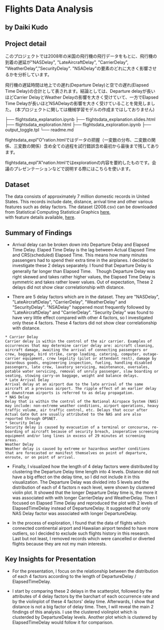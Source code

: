 # Flights Data Analysis
## by Daiki Kudo


## Project detail
このプロジェクトでは2008年の米国の飛行機の飛行データをもとに、飛行機の到着の遅延が"NASDelay", "LateAircraftDelay", "CarrierDelay", "WeatherDelay","SecurityDelay". "NSADelay"の要素のどれに大きく影響させるかを分析しています。

飛行機の遅延時間は地上での遅れ(Departure Delay)と空での遅れ(Elapsed Time Delay)の合計として表されます。結論としては、Departure delayが長いほどCarrier DelayとWeather Delayの影響を大きく受けていて、一方でElapsed Time Delayが長いほどNSADelayの影響を大きく受けていることを発見しました。
(本プロジェクトに関しては機械学習モデルの作成まではしておりません)

├── flightsdata_explanation.ipynb
├── flightsdata_explanation.slides.html
├── flightsdata_exploration.html
├── flightsdata_exploration.ipynb
├── output_toggle.tpl
└── readme.md

flightsdata_expl"O"ration.htmlではデータの把握（一変数の分布、二変数の関係、三変数の関係）含め全ての過程を試行錯誤含め最初から最後まで残してあります。

flightsdata_expl"A"nation.htmlではexplorationの内容を要約したものです。会議のプレゼンテーションなどで説明する際にはこちらを使います。

## Dataset

The data consists of approximately 7 million domestic records in United States. This records include date, distance, arrival time and other various features such as delay factors. The dataset (2008.csv) can be downloaded from Statistical Computing
Statistical Graphics [here](http://stat-computing.org/dataexpo/2009/the-data.html),  
with feature details available, [here](https://www.transtats.bts.gov/Fields.asp?Table_ID=236).

## Summary of Findings

* Arrival delay can be broken down into Departure Delay and Elapsed Time Delay. Elaped Time Delay is the lag between Actual Elapsed Time and CRS(scheduled) Elapsed Time. This means how many minutes passengers had to spend their extra time in the airplanes. I decided to investigate these 2 delays separately. I found that Departure Delay is generally far longer than Elapsed Time.　Though Departure Delay was right skewed and takes rather higher values, the Elapsed Time Delay is symmetric and takes rather lower values. Out of expectation, These 2 delays did not show clear correlationship with distance.

* There are 5 delay factors which are in the dataset. They are "NASDelay", "LateAircraftDelay", "CarrierDelay", "WeatherDelay" and "SecurityDelay". "NSADelay" happened most frequently followed by "LateAircraftDelay" and "CarrierDelay". "Security Delay" was found to have very little effect compared with other 4 factors, so I investigated only these 4 factors. These 4 factors did not show clear correlationship with distance.

```
* Carrier Delay
Carrier delay is within the control of the air carrier. Examples of occurrences that may determine carrier delay are: aircraft cleaning, aircraft damage, awaiting the arrival of connecting passengers or crew, baggage, bird strike, cargo loading, catering, computer, outage-carrier equipment, crew legality (pilot or attendant rest), damage by hazardous goods, engineering inspection, fueling, handling disabled passengers, late crew, lavatory servicing, maintenance, oversales, potable water servicing, removal of unruly passenger, slow boarding or seating, stowing carry-on baggage, weight and balance delays.
* Late Arrival Delay
Arrival delay at an airport due to the late arrival of the same aircraft at a previous airport. The ripple effect of an earlier delay at downstream airports is referred to as delay propagation.
* NAS Delay
Delay that is within the control of the National Airspace System (NAS) may include: non-extreme weather conditions, airport operations, heavy traffic volume, air traffic control, etc. Delays that occur after Actual Gate Out are usually attributed to the NAS and are also reported through OPSNET.
* Security Delay
Security delay is caused by evacuation of a terminal or concourse, re-boarding of aircraft because of security breach, inoperative screening equipment and/or long lines in excess of 29 minutes at screening areas.
Weather Delay
Weather delay is caused by extreme or hazardous weather conditions that are forecasted or manifest themselves on point of departure, enroute, or on point of arrival.
```

* Finally, I visualized how the length of 4 delay factors were distributed by clustering the Departure Delay time length into 4 levels. Distance did not have a big effect on the delay time, so I did not include it in this visualization. The Departure Delay was divided into 5 levels and the distribution of each of 4 factors n each level,  were shown by clustered violin plot. It showed that the longer Departure Delay time is, the more it was associated with with longer CarrierDelay and WeatherDelay. Then I focused on Elapsed Time Delay and reproduced the plot with 2 levels of ElapsedTimeDelay instead of DepartureDelay. It suggested that only NAS Delay factor was associated with longer DepartureDelay.

* In the process of exploration, I found that the data of flights which connected continental airport and Hawaiian airport tended to have more outliers, so I decided to exclude such flights history in this research. Last but not least, I removed records which were cancelled or diverted flights because they are not my main interests.


## Key Insights for Presentation

* For the presentation, I focus on the relationship between the distribution of each 4 factors according to the length of DepartureDelay / ElapsedTimeDelay.

* I start by comparing these 2 delays in the scatterplot, followed by the attributes of 4 delay factors by the barchart of each occurrence rate and by the violinplot of these 4 factors' delay time.  Afterwards, I show that distance is not a big factor of delay time. Then, I will reveal the main 2 findings of this analysis. I use the clustered violinplot which is clusterded by DepartureDelay levels. Another plot which is clustered by ElapsedTimeDelay would follow it for comparison.
